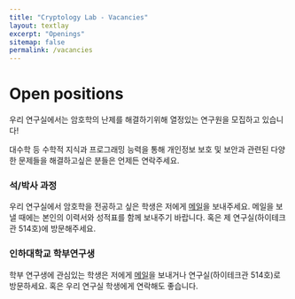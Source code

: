 ```yaml
---
title: "Cryptology Lab - Vacancies"
layout: textlay
excerpt: "Openings"
sitemap: false
permalink: /vacancies
---
```


# Open positions
우리 연구실에서는 암호학의 난제를 해결하기위해 열정있는 연구원을 모집하고 있습니다!

대수학 등 수학적 지식과 프로그래밍 능력을 통해 개인정보 보호 및 보안과 관련된 다양한 문제들을 해결하고싶은 분들은 언제든 연락주세요.

### 석/박사 과정
우리 연구실에서 암호학을 전공하고 싶은 학생은 저에게 [메일](mailto:yongwoo@inha.ac.kr)을 보내주세요. 메일을 보낼 때에는 본인의 이력서와 성적표를 함께 보내주기 바랍니다. 혹은 제 연구실(하이테크관 514호)에 방문해주세요.

### 인하대학교 학부연구생
학부 연구생에 관심있는 학생은 저에게 [메일](mailto:yongwoo@inha.ac.kr)을 보내거나 연구실(하이테크관 514호)로 방문하세요. 혹은 우리 연구실 학생에게 연락해도 좋습니다.

